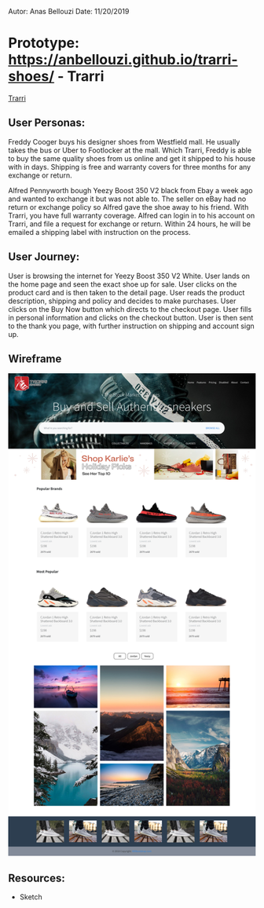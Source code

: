 Autor: Anas Bellouzi
Date: 11/20/2019



# Prototype: https://anbellouzi.github.io/trarri-shoes/ - Trarri
[Trarri](https://anbellouzi.github.io/trarri-shoes/)

<!-- ### Instruction: visit live version @ https://anbellouzi.github.io/trarri-shoes/ -->

## User Personas:
  Freddy Cooger buys his designer shoes from Westfield mall. He usually takes the bus or Uber to Footlocker at the mall. Which Trarri, Freddy is able to buy the same quality shoes from us online and get it shipped to his house with in days. Shipping is free and warranty covers for three months for any exchange or return.

  Alfred Pennyworth bough Yeezy Boost 350 V2 black from Ebay a week ago and wanted to exchange it but was not able to. The seller on eBay had no return or exchange policy so Alfred gave the shoe away to his friend. With Trarri, you have full warranty coverage. Alfred can login in to his account on Trarri, and file a request for exchange or return. Within 24 hours, he will be emailed a shipping label with instruction on the process.

## User Journey:
  User is browsing the internet for Yeezy Boost 350 V2 White. User lands on the home page and seen the exact shoe up for sale. User clicks on the product card and is then taken to the detail page. User reads the product description, shipping and policy and decides to make purchases. User clicks on the Buy Now button which directs to the checkout page. User fills in personal information and clicks on the checkout button. User is then sent to the thank you page, with further instruction on shipping and account sign up.

## Wireframe
  ![Index Page](sprite1_index.png)


## Resources:
  - Sketch
